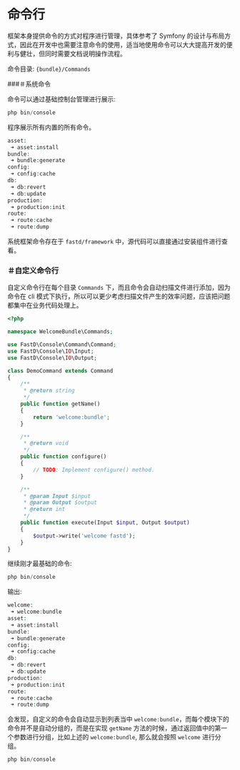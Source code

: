 # 命令行

框架本身提供命令的方式对程序进行管理，具体参考了 Symfony 的设计与布局方式，因此在开发中也需要注意命令的使用，适当地使用命令可以大大提高开发的便利与健壮，但同时需要文档说明操作流程。

命令目录: `{bundle}/Commands`

###＃系统命令

命令可以通过基础控制台管理进行展示: 

```php
php bin/console 
```

程序展示所有内置的所有命令。

```php
asset:
 ➜ asset:install
bundle:
 ➜ bundle:generate
config:
 ➜ config:cache
db:
 ➜ db:revert
 ➜ db:update
production:
 ➜ production:init
route:
 ➜ route:cache
 ➜ route:dump
```

系统框架命令存在于 `fastd/framework` 中，源代码可以直接通过安装组件进行查看。

### ＃自定义命令行

自定义命令行在每个目录 `Commands` 下，而且命令会自动扫描文件进行添加，因为命令在 cli 模式下执行，所以可以更少考虑扫描文件产生的效率问题，应该把问题都集中在业务代码处理上。

```php
<?php

namespace WelcomeBundle\Commands;

use FastD\Console\Command\Command;
use FastD\Console\IO\Input;
use FastD\Console\IO\Output;

class DemoCommand extends Command
{
    /**
     * @return string
     */
    public function getName()
    {
        return 'welcome:bundle';
    }

    /**
     * @return void
     */
    public function configure()
    {
        // TODO: Implement configure() method.
    }

    /**
     * @param Input $input
     * @param Output $output
     * @return int
     */
    public function execute(Input $input, Output $output)
    {
        $output->write('welcome fastd');
    }
}
```

继续刚才最基础的命令: 

```php
php bin/console
```

输出: 

```php
welcome:
 ➜ welcome:bundle
asset:
 ➜ asset:install
bundle:
 ➜ bundle:generate
config:
 ➜ config:cache
db:
 ➜ db:revert
 ➜ db:update
production:
 ➜ production:init
route:
 ➜ route:cache
 ➜ route:dump
```

会发现，自定义的命令会自动显示到列表当中 `welcome:bundle`，而每个模块下的命令并不是自动分组的，而是在实现 `getName` 方法的时候，通过返回值中的第一个参数进行分组，比如上述的 `welcome:bundle`, 那么就会按照 `welcome` 进行分组。

```php
php bin/console
```